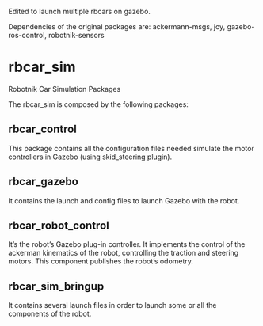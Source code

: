 Edited to launch multiple rbcars on gazebo. 

Dependencies of the original packages are: ackermann-msgs, joy, gazebo-ros-control, robotnik-sensors

# rbcar_sim
Robotnik Car Simulation Packages

The rbcar_sim is composed by the following packages:

## rbcar_control

This package contains all the configuration files needed simulate the motor controllers in Gazebo (using skid_steering plugin).

## rbcar_gazebo

It contains the launch and config files to launch Gazebo with the robot.

## rbcar_robot_control

It’s the robot’s Gazebo plug-in controller. It implements the control of the ackerman kinematics of the robot, controlling the traction and steering motors. This component publishes the robot’s odometry.

## rbcar_sim_bringup

It contains several launch files in order to launch some or all the components of the robot.
